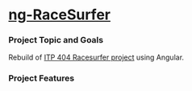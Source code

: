 # [ng-RaceSurfer](http://ng-racesurfer.aws.af.cm/)

### Project Topic and Goals
Rebuild of [ITP 404 Racesurfer project](https://github.com/hermantran/ITP404-Final-Project) using Angular.

### Project Features
